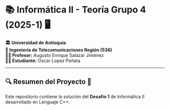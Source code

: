 # 📚 Informática II - Teoría Grupo 4 (2025-1) 🖥️  

**🏛️ Universidad de Antioquia**  
**📡 Ingeniería de Telecomunicaciones Región (536)**  
**👨‍🏫 Profesor:** Augusto Enrique Salazar Jiménez  
**👨‍💻 Estudiante:** Oscar Lopez Peñata  

---  

## 🔍 Resumen del Proyecto 📌  

Este repositorio contiene la solución del **Desafío 1** de Informática II desarrollado en Lenguaje C++.  
